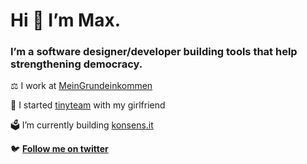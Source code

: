 <h1>Hi 👋 I’m Max.</h1>
<h3>I’m a software designer/developer building tools that help strengthening democracy.</h3>

⚖️ I work at [MeinGrundeinkommen](https://www.mein-grundeinkommen.de)

👫 I started [tinyteam](https://tinyteam.de) with my girlfriend

🗳 I’m currently building [konsens.it](https://konsens.it)

🐦 **[Follow me on twitter](https://twitter.com/max_hoffmann)**
